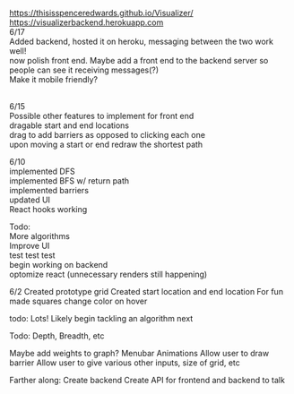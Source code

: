 https://thisisspenceredwards.github.io/Visualizer/
<br>
https://visualizerbackend.herokuapp.com
<br>
6/17
<br>
Added backend, hosted it on heroku, messaging between the two work well!
<br>
now polish front end.  Maybe add a front end to the backend server so people can see it receiving messages(?)
<br>
Make it mobile friendly?

<br>
6/15
<br>
Possible other features to implement for front end
<br>
dragable start and end locations
<br>
drag to add barriers as opposed to clicking each one
<br>
upon moving a start or end redraw the shortest path
<br>

6/10
<br>
implemented DFS
<br>
implemented BFS w/ return path
<br>
implemented barriers
<br>
updated UI
<br>
React hooks working

Todo:
<br>
More algorithms
<br>
Improve UI
<br>
test test test
<br>
begin working on backend
<br>
optomize react (unnecessary renders still happening)


6/2
Created prototype grid
Created start location and end location
For fun made squares change color on hover


todo:
  Lots!
  Likely begin tackling an algorithm next
  
  Todo:
  Depth,
  Breadth,
  etc
  
  Maybe add weights to graph?
  Menubar
  Animations
  Allow user to draw barrier
  Allow user to give various other inputs, size of grid, etc
  
  Farther along:
  Create backend
  Create API for frontend and backend to talk
